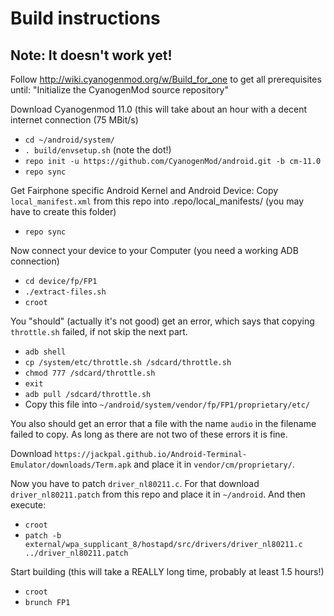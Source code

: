 # Build instructions

## Note: It doesn't work yet!

Follow http://wiki.cyanogenmod.org/w/Build_for_one to get all prerequisites until: "Initialize the CyanogenMod source repository"

Download Cyanogenmod 11.0 (this will take about an hour with a decent internet connection (75 MBit/s)
- `cd ~/android/system/`
- `. build/envsetup.sh` (note the dot!)
- `repo init -u https://github.com/CyanogenMod/android.git -b cm-11.0`
- `repo sync`

Get Fairphone specific Android Kernel and Android Device:
Copy `local_manifest.xml` from this repo into .repo/local_manifests/ (you may have to create this folder)
- `repo sync`

Now connect your device to your Computer (you need a working ADB connection)
- `cd device/fp/FP1`
- `./extract-files.sh`
- `croot`

You "should" (actually it's not good) get an error, which says that copying `throttle.sh` failed, if not skip the next part.
- `adb shell`
- `cp /system/etc/throttle.sh /sdcard/throttle.sh`
- `chmod 777 /sdcard/throttle.sh`
- `exit`
- `adb pull /sdcard/throttle.sh`
- Copy this file into `~/android/system/vendor/fp/FP1/proprietary/etc/`

You also should get an error that a file with the name `audio` in the filename failed to copy. As long as there are not two of these errors it is fine.

Download `https://jackpal.github.io/Android-Terminal-Emulator/downloads/Term.apk` and place it in `vendor/cm/proprietary/`.

Now you have to patch `driver_nl80211.c`. For that download `driver_nl80211.patch` from this repo and place it in `~/android`. And then execute:
- `croot`
- `patch -b external/wpa_supplicant_8/hostapd/src/drivers/driver_nl80211.c ../driver_nl80211.patch`

Start building (this will take a REALLY long time, probably at least 1.5 hours!)
- `croot`
- `brunch FP1`
